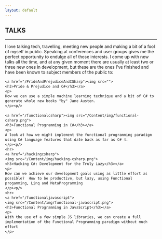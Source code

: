 ```yaml
---
layout: default
---
```


<div class="pagepanel down_arrow white">
  <div class="center">
    <h2>TALKS</h2>
    <hr>
    <p>
	I love talking tech, travelling, meeting new people and making a bit of a fool of myself in public.  Speaking at conferences and user groups gives me the perfect opportunity to endulge all of those interests.  I come up with new talks all the time, and at any given moment there are usually at least two or three new ones in development, but these are the ones I've finished and have been known to subject members of the public to:
	</p>

	<a href="/PrideAndPrejudiceAndCSharp"><img src="">
	<h3>Pride & Prejudice and C#</h3></a>
	<p>
	How we can use a simple machine learning technique and a bit of C# to generate whole new books "by" Jane Austen.  
	</p><p/>
	
	<a href="/functionalcsharp"><img src="/Content/img/functional-csharp.png">
	<h3>Functional Programming in C#</h3></a>
	<p>
	A look at how we might implement the functional programming paradigm using C# language features that date back as far as C# 4.  
	</p><p/>
	<hr>
	<a href="/hackingcsharp">
	<img src="/Content/img/hacking-csharp.png">
	<h3>Hacking C#: Development for the Truly Lazy</h3></a>
	<p>
	How can we achieve our development goals using as little effort as possible?  How to be productive, but lazy, using Functional progamming, Linq and MetaProgramming
	</p><p/>
	<hr>
	<a href="/functionaljavascript">
	<img src="/Content/img/functional-javascript.png">
	<h3>Functional Programming in JavaScript</h3></a>
	<p>
	With the use of a few simple JS libraries, we can create a full implementation of the Functional Programming paradigm without much effort
	</p>
  </div>
</div>
